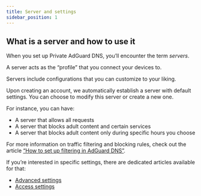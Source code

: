 ```yaml
---
title: Server and settings
sidebar_position: 1
---
```


## What is a server and how to use it

When you set up Private AdGuard DNS, you’ll encounter the term *servers*.

A server acts as the “profile” that you connect your devices to.

Servers include configurations that you can customize to your liking.

Upon creating an account, we automatically establish a server with default settings. You can choose to modify this server or create a new one.

For instance, you can have:

- A server that allows all requests
- A server that blocks adult content and certain services
- A server that blocks adult content only during specific hours you choose

For more information on traffic filtering and blocking rules, check out the article [“How to set up filtering in AdGuard DNS”](/private-dns/setting-up-filtering/blocklists.md).

If you’re interested in specific settings, there are dedicated articles available for that:

- [Advanced settings](/private-dns/server-and-settings/advanced.md)
- [Access settings](/private-dns/server-and-settings/access.md)

